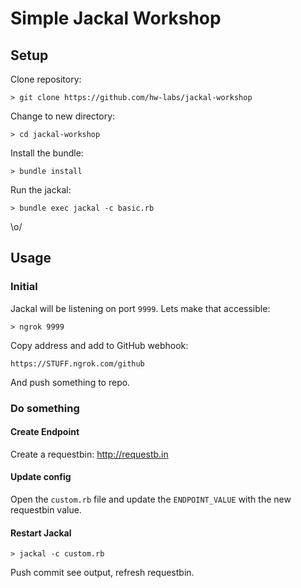 # Simple Jackal Workshop

## Setup

Clone repository:

```
> git clone https://github.com/hw-labs/jackal-workshop
```

Change to new directory:

```
> cd jackal-workshop
```

Install the bundle:

```
> bundle install
```

Run the jackal:

```
> bundle exec jackal -c basic.rb
```

\o/

## Usage

### Initial

Jackal will be listening on port `9999`. Lets make that accessible:

```
> ngrok 9999
```

Copy address and add to GitHub webhook:

```
https://STUFF.ngrok.com/github
```

And push something to repo.

### Do something

#### Create Endpoint

Create a requestbin: http://requestb.in

#### Update config

Open the `custom.rb` file and update the
`ENDPOINT_VALUE` with the new requestbin
value.

#### Restart Jackal

```
> jackal -c custom.rb
```

Push commit see output, refresh requestbin.